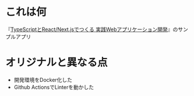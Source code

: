 # これは何
『[TypeScriptとReact/Next.jsでつくる 実践Webアプリケーション開発](https://gihyo.jp/book/2022/978-4-297-12916-3)』のサンプルアプリ

# オリジナルと異なる点
* 開発環境をDocker化した
* Github ActionsでLinterを動かした
